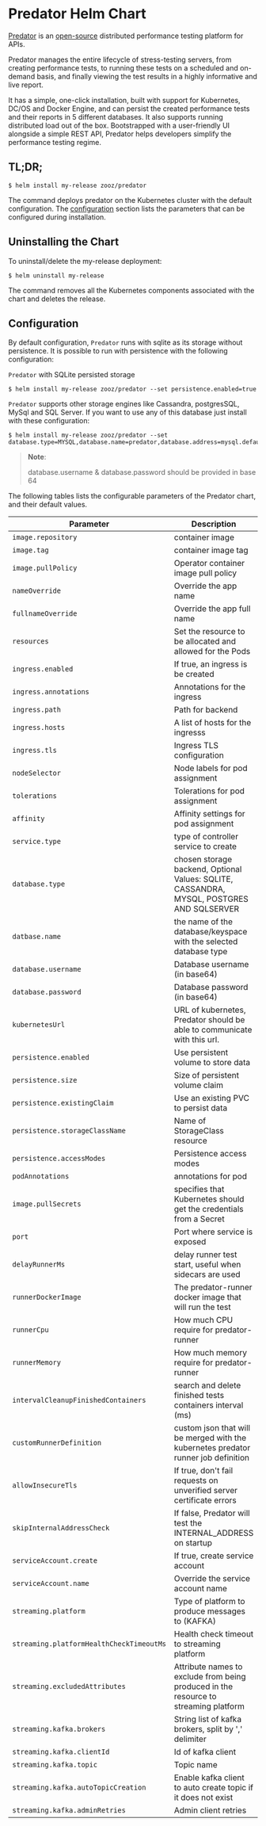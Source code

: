 # Predator Helm Chart

         
[Predator](https://predator.dev) is an [open-source](https://github.com/Zooz/predator) distributed performance testing platform for APIs.
                                    
Predator manages the entire lifecycle of stress-testing servers, from creating performance tests, to running these tests on a scheduled and on-demand basis, and finally viewing the test results in a highly informative and live report.

It has a simple, one-click installation, built with support for Kubernetes, DC/OS and Docker Engine, and can persist the created performance tests and their reports in 5 different databases. It also supports running distributed load out of the box. Bootstrapped with a user-friendly UI alongside a simple REST API, Predator helps developers simplify the performance testing regime.

## TL;DR;

```console
$ helm install my-release zooz/predator
```

The command deploys predator on the Kubernetes cluster with the default configuration. The [configuration](#configuration) section lists the parameters that can be configured during installation.

## Uninstalling the Chart

To uninstall/delete the my-release deployment:

```console
$ helm uninstall my-release
```

The command removes all the Kubernetes components associated with the chart and deletes the release.

## Configuration

By default configuration, `Predator` runs with sqlite as its storage without persistence.
It is possible to run with persistence with the following configuration:

`Predator` with SQLite persisted storage 
```console
$ helm install my-release zooz/predator --set persistence.enabled=true
```

`Predator` supports other storage engines like Cassandra, postgresSQL, MySql and SQL Server.
If you want to use any of this database just install with these configuration:

```console
$ helm install my-release zooz/predator --set database.type=MYSQL,database.name=predator,database.address=mysql.default,database.password=cHJlZGF0b3I=,database.password=cHJlZGF0b3I=
```
> **Note**:
>
> database.username & database.password should be provided in base 64
>

The following tables lists the configurable parameters of the Predator chart, and their default values.


| Parameter                                     | Description                                                      | Default                                      |
| ------------------------------------          | ---------------------------------------------------------------- | -------------------------------------------- |
| `image.repository`                            | container image                                                  | `zooz/predator`                              |
| `image.tag`                                   | container image tag                                              | `1.6`                                        |
| `image.pullPolicy`                            | Operator container image pull policy                             | `Always`                                     |
| `nameOverride`                                | Override the app name                                            |                                              |
| `fullnameOverride`                            | Override the app full name                                       |                                              |
| `resources`                                   | Set the resource to be allocated and allowed for the Pods        | `{}`                                         |
| `ingress.enabled`                             | If true, an ingress is be created                                | `false`
| `ingress.annotations`                         | Annotations for the ingress                                      | `{}`
| `ingress.path`                                | Path for backend                                                 | `/`
| `ingress.hosts`                               | A list of hosts for the ingresss                                 | `['predator.local']`
| `ingress.tls`                                 | Ingress TLS configuration                                        | `[]`
| `nodeSelector`                                | Node labels for pod assignment                                   | `{}`                                         |
| `tolerations`                                 | Tolerations for pod assignment                                   | `[]`                                         |
| `affinity`                                    | Affinity settings for pod assignment                             | `{}`                                         |
| `service.type`                                | type of controller service to create                             | `ClusterIP`
| `database.type`                               | chosen storage backend, Optional Values: SQLITE, CASSANDRA, MYSQL, POSTGRES AND SQLSERVER | `SQLITE`
| `datbase.name`                                | the name of the database/keyspace with the selected database type|
| `database.username`                           | Database username (in base64)                                    |                                              |
| `database.password`                           | Database password (in base64)                                    |                                              |
| `kubernetesUrl    `                           | URL of kubernetes, Predator should be able to communicate with this url. | https://kubernetes.default.svc       |
| `persistence.enabled`                         | Use persistent volume to store data                               | `false`                                     |
| `persistence.size`                            | Size of persistent volume claim                                     | `2Gi`                                      |
| `persistence.existingClaim`                   | Use an existing PVC to persist data                                 | `nil`                                       |
| `persistence.storageClassName`                | Name of StorageClass resource                                     | `nil`                                       |
| `persistence.accessModes`                     | Persistence access modes                                            | `[ReadWriteOnce]`                           |
| `podAnnotations`                              | annotations for pod                                                           | {}                                   |
| `image.pullSecrets`                           | specifies that Kubernetes should get the credentials from a Secret  | `[]`                     |
| `port`                                        | Port where service is exposed   | 80                                      |
| `delayRunnerMs`                               | delay runner test start, useful when sidecars are used   | 0                                      |
| `runnerDockerImage`                           | The predator-runner docker image that will run the test   | zooz/predator-runner:1.6                                      |
| `runnerCpu`                                   | How much CPU require for predator-runner   | 1                                      |
| `runnerMemory`                                | How much memory require for predator-runner  | 256                                      |
| `intervalCleanupFinishedContainers`           | search and delete finished tests containers interval (ms)   | 0                                      |
| `customRunnerDefinition`                      | custom json that will be merged with the kubernetes predator runner job definition   | `nil`              |
| `allowInsecureTls`                            | If true, don't fail requests on unverified server certificate errors   | true                                      |
| `skipInternalAddressCheck`                    | If false, Predator will test the INTERNAL_ADDRESS  on startup                         | `true`                           |
| `serviceAccount.create`                       | If true, create service account  | true                                               |
| `serviceAccount.name`                         | Override the service account name  | `nil`                                            |
| `streaming.platform`                          | Type of platform to produce messages to (KAFKA)                                       |                             |
| `streaming.platformHealthCheckTimeoutMs`      | Health check timeout to streaming platform	                                        | 2000                         |
| `streaming.excludedAttributes`	            | Attribute names to exclude from being produced in the resource to streaming platform	|                         |
| `streaming.kafka.brokers`                     | String list of kafka brokers, split by ',' delimiter	                                |                          |
| `streaming.kafka.clientId`                    | Id of kafka client	                                                                | predator                         |
| `streaming.kafka.topic`                       | Topic name	                                                                        |                          |
| `streaming.kafka.autoTopicCreation`           | Enable kafka client to auto create topic if it does not exist	                        | false                         |
| `streaming.kafka.adminRetries`                | Admin client retries	                                                                | 2                         |
